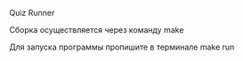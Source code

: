 Quiz Runner

Сборка осуществляется через команду make

Для запуска программы пропишите в терминале make run

